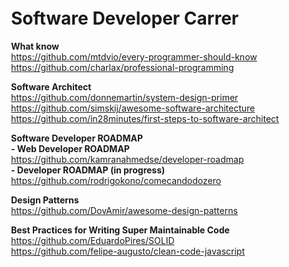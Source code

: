 <div class="editormd-preview" style="display: block; width: 680px; top: 43px; height: 538px; position: absolute;"><div class="markdown-body editormd-preview-container" previewcontainer="true" style="padding: 20px;"><h1 id="h1-software-developer-carrer"><a name="Software Developer Carrer" class="reference-link"></a><span class="header-link octicon octicon-link"></span>Software Developer Carrer</h1><p><strong>What know</strong><br><a href="https://github.com/mtdvio/every-programmer-should-know">https://github.com/mtdvio/every-programmer-should-know</a><br><a href="https://github.com/charlax/professional-programming">https://github.com/charlax/professional-programming</a></p>
<p><strong>Software Architect</strong><br><a href="https://github.com/donnemartin/system-design-primer">https://github.com/donnemartin/system-design-primer</a><br><a href="https://github.com/simskij/awesome-software-architecture">https://github.com/simskij/awesome-software-architecture</a><br><a href="https://github.com/in28minutes/first-steps-to-software-architect">https://github.com/in28minutes/first-steps-to-software-architect</a></p>
<p><strong>Software Developer ROADMAP</strong><br><strong>- Web Developer ROADMAP</strong><br><a href="https://github.com/kamranahmedse/developer-roadmap">https://github.com/kamranahmedse/developer-roadmap</a><br><strong>- Developer ROADMAP (in progress)</strong><br><a href="https://github.com/rodrigokono/comecandodozero">https://github.com/rodrigokono/comecandodozero</a></p>
<p><strong>Design Patterns</strong><br><a href="https://github.com/DovAmir/awesome-design-patterns">https://github.com/DovAmir/awesome-design-patterns</a></p>
<p><strong>Best Practices for Writing Super Maintainable Code</strong><br><a href="https://github.com/EduardoPires/SOLID">https://github.com/EduardoPires/SOLID</a><br><a href="https://github.com/felipe-augusto/clean-code-javascript">https://github.com/felipe-augusto/clean-code-javascript</a></p>
</div></div>
